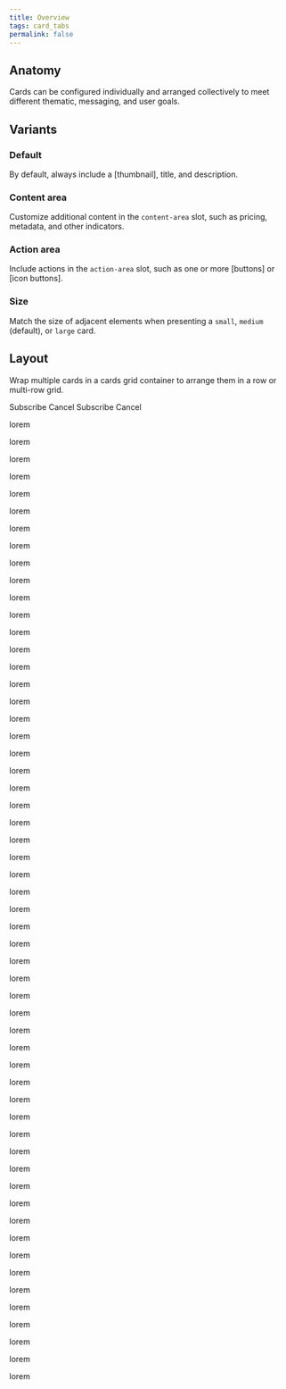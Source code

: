 ```yaml
---
title: Overview
tags: card_tabs
permalink: false
---
```


## Anatomy

Cards can be configured individually and arranged collectively to meet different thematic, messaging, and user goals.

<!-- Anatomy -->

## Variants

### Default

By default, always include a [thumbnail], title, and description.

### Content area

Customize additional content in the `content-area` slot, such as pricing, metadata, and other indicators.

<esds-example-code-pair source='<esds-card title="Content"></esds-card>'></esds-example-code-pair>

### Action area

Include actions in the `action-area` slot, such as one or more [buttons] or [icon buttons].

<esds-example-code-pair source='<esds-card title="Example Card on Doc Site"></esds-card>'>
<esds-rendered-example label="default">
  <esds-card title="Content"></esds-card>
</esds-rendered-example>
</esds-example-code-pair>

### Size

Match the size of adjacent elements when presenting a `small`, `medium` (default), or `large` card.

<esds-example-code-pair source='<esds-card title="Example Card on Doc Site"></esds-card>'>
<esds-rendered-example label="default">
  <esds-card title="Content"></esds-card>
</esds-rendered-example>
</esds-example-code-pair>

## Layout

Wrap multiple cards in a cards grid container to arrange them in a row or multi-row grid.

<esds-example-code-pair source='<esds-card title="Example Card on Doc Site"></esds-card>'>
<esds-rendered-example label="default">
  <esds-card title="Content"></esds-card>
</esds-rendered-example>
</esds-example-code-pair>

<esds-do-dont>
  <esds-do
    caption="Use capitalization for languages that allow capitalization."
    src="/images/landscape.png"
  ></esds-do>
  <esds-dont
    caption="Don't wrap text. For maximum legibility, a text label should remain on a single line."
    src="/images/portrait.jpg"
  ></esds-dont>
  <esds-do
    caption="Use capitalization for languages that allow capitalization. Use capitalization for languages that allow capitalization. Use capitalization for languages that allow capitalization. Use capitalization for languages that allow capitalization. Use capitalization for languages that allow capitalization."
    src="/images/landscape.png"
  ></esds-do>
  <esds-dont
    caption="Don't wrap text. For maximum legibility, a text label should remain on a single line."
    src="/images/portrait.jpg"
  ></esds-dont>
  <esds-dont
    caption="Don't wrap text. For maximum legibility, a text label should remain on a single line. Don't wrap text. For maximum legibility, a text label should remain on a single line."
    src="/images/portrait.jpg"
  ></esds-dont>
</esds-do-dont>

<esds-do-dont>
  <esds-do caption="Use a single primary button as a call to action.">
    <esds-button>Subscribe</esds-button>
    <esds-button variant="secondary">Cancel</esds-button>
  </esds-do>
  <esds-dont caption="Don't use more than one primary button for a single action.">
    <esds-button>Subscribe</esds-button>
    <esds-button>Cancel</esds-button>
  </esds-dont>
</esds-do-dont>

<esds-image-with-caption src="/images/landscape.png" caption="Use capitalization for languages that allow capitalization."></esds-image-with-caption>

lorem

lorem

lorem

lorem

lorem

lorem

lorem

lorem

lorem

lorem

lorem

lorem

lorem

lorem

lorem

lorem

lorem

lorem

lorem

lorem

lorem

lorem

lorem

lorem

lorem

lorem

lorem

lorem

lorem

lorem

lorem

lorem

lorem

lorem

lorem

lorem

lorem

lorem

lorem

lorem

lorem

lorem

lorem

lorem

lorem

lorem

lorem

lorem

lorem

lorem

lorem

lorem

lorem

lorem

lorem

lorem

